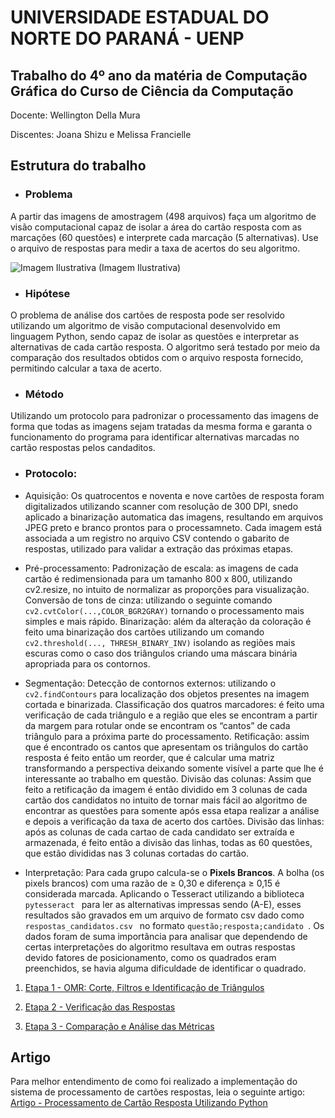 # UNIVERSIDADE ESTADUAL DO NORTE DO PARANÁ - UENP 
## Trabalho do 4º ano da matéria de Computação Gráfica do Curso de Ciência da Computação 

Docente: Wellington Della Mura

Discentes: Joana Shizu e Melissa Francielle

## Estrutura do trabalho

* ### Problema
A partir das imagens de amostragem (498 arquivos) faça um algoritmo de visão computacional capaz de isolar a área do cartão resposta com as marcações (60 questões) e interprete cada marcação (5 alternativas).
Use o arquivo de respostas para medir a taxa de acertos do seu algoritmo.

   ![Imagem Ilustrativa](https://d23vy2bv3rsfba.cloudfront.net/listas/1_f5eaa519f168b122b06ae02e55401bee_5804.png)
                                   (Imagem Ilustrativa)
* ### Hipótese
O problema de análise dos cartões de resposta pode ser resolvido utilizando um algoritmo de visão computacional desenvolvido em linguagem Python, sendo capaz de isolar as questões e interpretar as alternativas de cada cartão resposta. O algoritmo será testado por meio da comparação dos resultados obtidos com o arquivo resposta fornecido, permitindo calcular a taxa de acerto. 

* ### Método
Utilizando um protocolo para padronizar o processamento das imagens de forma que todas as imagens sejam tratadas da mesma forma e garanta o funcionamento do programa para identificar alternativas marcadas no cartão respostas pelos candaditos.
  * ### Protocolo:
- Aquisição: Os quatrocentos e noventa e nove cartões de resposta foram digitalizados utilizando scanner com resolução de 300 DPI, snedo aplicado a binarização automatica das imagens, resultando em arquivos JPEG preto e branco prontos para o processamneto. Cada imagem está associada a um registro no arquivo CSV contendo o gabarito de respostas, utilizado para validar a extração das próximas etapas.
  
- Pré-processamento:
Padronização de escala: as imagens de cada cartão é redimensionada para um tamanho 800 x 800, utilizando cv2.resize, no intuito de normalizar as proporções para visualização. 
Conversão de tons de cinza: utilizando o seguinte comando `cv2.cvtColor(...,COLOR_BGR2GRAY)` tornando o processamento mais simples e mais rápido. 
Binarização: além da alteração da coloração é feito uma binarização dos cartões utilizando um comando `cv2.threshold(..., THRESH_BINARY_INV)` isolando as regiões mais escuras como o caso dos triângulos criando uma máscara binária apropriada para os contornos.

- Segmentação:
Detecção de contornos externos: utilizando o `cv2.findContours` para localização dos objetos presentes na imagem cortada e binarizada. 
Classificação dos quatros marcadores: é feito uma verificação de cada triângulo e a região que eles se encontram a partir da margem para rotular onde se encontram os “cantos” de cada triângulo para a próxima parte do processamento.
Retificação: assim que é encontrado os cantos que apresentam os triângulos do cartão resposta é feito então um reorder, que é calcular uma matriz transformando a perspectiva deixando somente visível a parte que lhe é interessante ao trabalho em questão.
Divisão das colunas: Assim que feito a retificação da imagem é então dividido em 3 colunas de cada cartão dos candidatos no intuito de tornar mais fácil ao algoritmo de encontrar as questões para somente após essa etapa realizar a análise e depois a verificação da taxa de acerto dos cartões. 
Divisão das linhas: após as colunas de cada cartao de cada candidato ser extraída e armazenada, é feito então a divisão das linhas, todas as 60 questões, que estão divididas nas 3 colunas cortadas do cartão. 

- Interpretação:
  Para cada grupo calcula-se o **Pixels Brancos**. A bolha (os pixels brancos) com uma razão de ≥ 0,30 e diferença ≥ 0,15 é considerada marcada. Aplicando o Tesseract utilizando a biblioteca  `pytesseract ` para ler as alternativas impressas sendo (A-E), esses resultados são gravados em um arquivo de formato csv dado como  `respostas_candidatos.csv ` no formato  `questão;resposta;candidato `. Os dados foram de suma importância para analisar que dependendo de certas interpretações do algoritmo resultava em outras respostas devido fatores de posicionamento, como os quadrados eram preenchidos, se havia alguma dificuldade de identificar o quadrado.

1. [Etapa 1 - OMR: Corte, Filtros e Identificação de Triângulos](https://github.com/Melissa-Francielle/Processamento_Cartao_Resposta/blob/main/OMR.py)

2. [Etapa 2 - Verificação das Respostas](https://github.com/Melissa-Francielle/Processamento_Cartao_Resposta/blob/main/verificar_respostas.py)

3. [Etapa 3 - Comparação e Análise das Métricas](https://github.com/Melissa-Francielle/Processamento_Cartao_Resposta/blob/main/comparar_respostas.py)

## Artigo 
Para melhor entendimento de como foi realizado a implementação do sistema de processamento de cartões respostas, leia o seguinte artigo:
[Artigo - Processamento de Cartão Resposta Utilizando Python](https://github.com/Melissa-Francielle/Processamento_Cartao_Resposta/blob/main/Artigo_Processamento_de_Cartão_Resposta.pdf)
